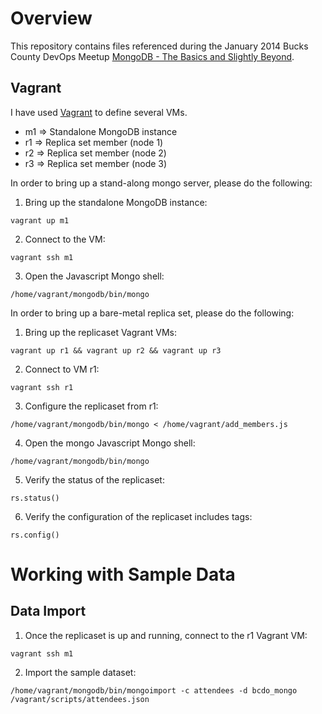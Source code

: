 # Overview

This repository contains files referenced during the January 2014 Bucks County DevOps Meetup [MongoDB - The Basics and Slightly Beyond](http://www.meetup.com/Bucks-County-DevOps/events/153800082/).

## Vagrant

I have used [Vagrant](http://www.vagrantup.com/) to define several VMs.

* m1 => Standalone MongoDB instance
* r1 => Replica set member (node 1)
* r2 => Replica set member (node 2)
* r3 => Replica set member (node 3)

In order to bring up a stand-along mongo server, please do the following:

1. Bring up the standalone MongoDB instance:
```
vagrant up m1
```
2. Connect to the VM:
```
vagrant ssh m1
```
3. Open the Javascript Mongo shell:
```
/home/vagrant/mongodb/bin/mongo
```



In order to bring up a bare-metal replica set, please do the following:

1. Bring up the replicaset Vagrant VMs:
```
vagrant up r1 && vagrant up r2 && vagrant up r3
```
2. Connect to VM r1:
```
vagrant ssh r1
```
3. Configure the replicaset from r1:
```
/home/vagrant/mongodb/bin/mongo < /home/vagrant/add_members.js
```
4. Open the mongo Javascript Mongo shell:
```
/home/vagrant/mongodb/bin/mongo
```
5. Verify the status of the replicaset:
```
rs.status()
```
6.  Verify the configuration of the replicaset includes tags:
```
rs.config()
```

# Working with Sample Data
## Data Import
1. Once the replicaset is up and running, connect to the r1 Vagrant VM:
```
vagrant ssh m1
```
2. Import the sample dataset:
```
/home/vagrant/mongodb/bin/mongoimport -c attendees -d bcdo_mongo /vagrant/scripts/attendees.json
```